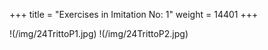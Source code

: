 +++
title = "Exercises in Imitation No: 1"
weight = 14401
+++

!(/img/24TrittoP1.jpg)
!(/img/24TrittoP2.jpg)
